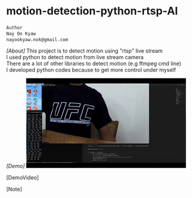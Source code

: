 # motion-detection-python-rtsp-AI

    Author
    Nay Oo Kyaw
    nayookyaw.nok@gmail.com

*[About]*
This project is to detect motion using "rtsp" live stream <br>
I used python to detect motion from live stream camera <br>
There are a lot of other libraries to detect motion (e.g ffmpeg cmd line) <br>
I developed python codes because to get more control under myself <br>

*[Demo]*
![](motion-detection-python-rtsp-ai.gif)

[DemoVideo]


[Note]


